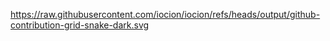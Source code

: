 https://raw.githubusercontent.com/iocion/iocion/refs/heads/output/github-contribution-grid-snake-dark.svg

